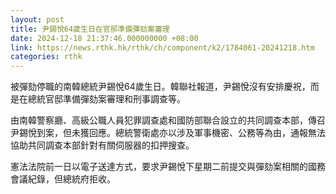 ```yaml
---
layout: post
title: 尹錫悅64歲生日在官邸準備彈劾案審理
date: 2024-12-18 21:37:46.000000000 +08:00
link: https://news.rthk.hk/rthk/ch/component/k2/1784061-20241218.htm
categories: rthk
---
```


被彈劾停職的南韓總統尹錫悅64歲生日。韓聯社報道，尹錫悅沒有安排慶祝，而是在總統官邸準備彈劾案審理和刑事調查等。

由南韓警察廳、高級公職人員犯罪調查處和國防部聯合設立的共同調查本部，傳召尹錫悅到案，但未獲回應。總統警衛處亦以涉及軍事機密、公務等為由，通報無法協助共同調查本部針對有關伺服器的扣押搜查。

憲法法院前一日以電子送達方式，要求尹錫悅下星期二前提交與彈劾案相關的國務會議紀錄，但總統府拒收。
